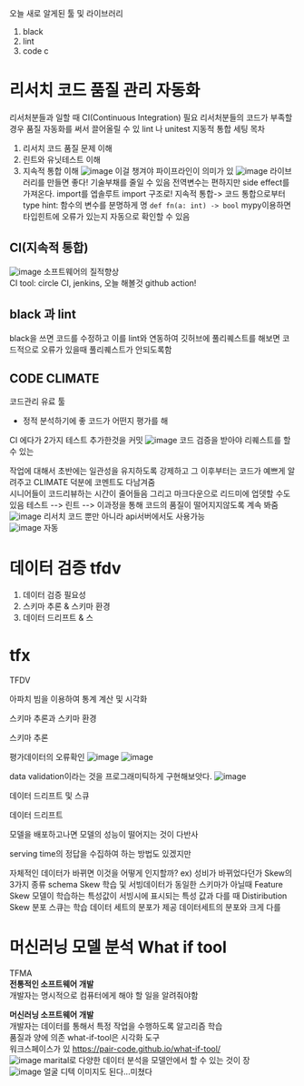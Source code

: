 오늘 새로 알게된 툴 및 라이브러리
1. black
2. lint
3. code c
# 리서치 코드 품질 관리 자동화
리서처분들과 일할 때 CI(Continuous Integration) 필요
리서처분들의 코드가 부족할 경우
품질 자동화를 써서 끌어올릴 수 있
lint 나 unitest 지동적 통합 세팅
목차
1. 리서치 코드 품질 문제 이해
2. 린트와 유닛테스트 이해
3. 지속적 통합 이해
   ![image](https://github.com/barabonda/MLOps-Study/assets/108683454/daff1a26-b0fa-4aa5-b9b9-f0d6a9ee33c8)
이걸 챙겨야 파이프라인이 의미가 있
![image](https://github.com/barabonda/MLOps-Study/assets/108683454/1de785a8-bb13-4d90-8d5f-4211c80e0c06)
라이브러리를 만들면 좋다! 기술부채를 줄일 수 있음
전역변수는 편하지만 side effect를 가져온다.
import를 엡솔루트 import 구조로!
지속적 통합-> 코드 통합으로부터
type hint: 함수의 변수를 분명하게 명
`def fn(a: int) -> bool`
mypy이용하면 타입힌트에 오류가 있는지 자동으로 확인할 수 있음

## CI(지속적 통합)
 ![image](https://github.com/barabonda/MLOps-Study/assets/108683454/d4d6b965-49d5-4944-b155-c7c92fc27ebd)
 소프트웨어의 질적향상  
 CI tool: circle CI, jenkins, 오늘 해볼것 github action!
 ## black 과 lint
black을 쓰면 코드를 수정하고 이를 lint와 연동하여 깃허브에 풀리퀘스트를 해보면 코드적으로 오류가 있을때 풀리퀘스트가 안되도록함
## CODE CLIMATE
코드관리 유료 툴
- 정적 분석하기에 좋
코드가 어떤지 평가를 해

CI 에다가 2가지 테스트 추가한것을 커밋
![image](https://github.com/barabonda/MLOps-Study/assets/108683454/0b458f34-81ba-4efa-bb87-e3581641a272)
코드 검증을 받아야 리퀘스트를 할 수 있는

작업에 대해서 초반에는 일관성을 유지하도록 강제하고 그 이후부터는 코드가 예쁘게 알려주고
CLIMATE 덕분에 코멘트도 다남겨줌  
시니어들이 코드리뷰하는 시간이 줄어들음
그리고 마크다운으로 리드미에 업뎃할 수도 있음
테스트 --> 린트 -->
이과정을 통해 코드의 품질이 떨어지지않도록 계속 봐줌  
![image](https://github.com/barabonda/MLOps-Study/assets/108683454/30b924ba-23ac-4eca-ab66-ca895d027bc2)
리서치 코드 뿐만 아니라 api서버에서도 사용가능  
![image](https://github.com/barabonda/MLOps-Study/assets/108683454/b812d5e6-2dc2-422f-aa07-3289207a48bd)
자동
# 데이터 검증 tfdv
1. 데이터 검증 필요성
2. 스키마 추론 & 스키마 환경
3. 데이터 드리프트 & 스
# tfx
TFDV

아파치 빔을 이용하여 통계 계산 및 시각화

스키마 추론과 스키마 환경  

스키마 추론

평가데이터의 오류확인
![image](https://github.com/barabonda/MLOps-Study/assets/108683454/5c6fb86d-ffac-4b9d-8a0d-29bb0e80e72b)
![image](https://github.com/barabonda/MLOps-Study/assets/108683454/3b068e93-bd2d-4e09-a323-59fb4a6f3ddc)

data validation이라는 것을 프로그래미틱하게 구현해보앗다.
![image](https://github.com/barabonda/MLOps-Study/assets/108683454/1fc4f978-1bf3-4b8d-b48a-93922413a34c)

데이터 드리프트 및 스큐

데이터 드리프트

모델을 배포하고나면 모델의 성능이 떨어지는 것이 다반사

serving time의 정답을 수집하여 하는 방법도 있겠지만

자체적인 데이터가 바뀌면 이것을 어떻게 인지할까? ex) 성비가 바뀌었다던가
Skew의 3가지 종류
schema Skew
학습 및 서빙데이터가 동일한 스키마가 아닐때
Feature Skew 
모델이 학습하는 특성값이 서빙시에 표시되는 특성 값과 다를 때 
Distiribution Skew
분포 스큐는 학습 데이터 세트의 분포가 제공 데이터세트의 분포와 크게 다를

# 머신러닝 모델 분석 What if tool  
TFMA  
**전통적인 소프트웨어 개발**  
개발자는 명시적으로 컴퓨터에게 해야 할 일을 알려줘야함  

**머신러닝 소프트웨어 개발**  
개발자는 데이터를 통해서 특정 작업을 수행하도록 알고리즘 학습  
품질과 양에 의존
what-if-tool은 시각화 도구  
워크스페이스가 있
https://pair-code.github.io/what-if-tool/  
![image](https://github.com/barabonda/MLOps-Study/assets/108683454/b77b70f0-348a-43c3-a90f-2c906db753e3)
marital로 다양한 데이터 분석을 모델안에서 할 수 있는 것이 장  
![image](https://github.com/barabonda/MLOps-Study/assets/108683454/f254b117-88e0-4617-9172-82bde5509f91)
얼굴 디텍
이미지도 된다...미쳤다  
